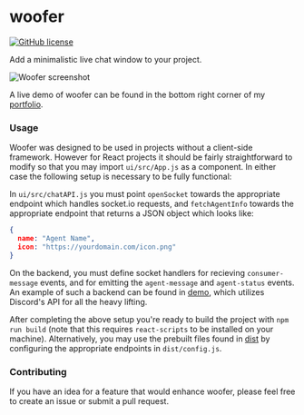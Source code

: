 # woofer

[![GitHub license](https://img.shields.io/badge/License-MIT-blue.svg)](https://raw.githubusercontent.com/r-ba/woofer/master/LICENSE)

Add a minimalistic live chat window to your project.

![Woofer screenshot](https://i.ibb.co/sKpQbPf/woofer.jpg)

A live demo of woofer can be found in the bottom right corner of my [portfolio](https://www.r-ba.dev).


### Usage

Woofer was designed to be used in projects without a client-side framework. However for React projects it should be fairly straightforward to modify so that you may import `ui/src/App.js` as a component. In either case the following setup is necessary to be fully functional:

In `ui/src/chatAPI.js` you must point `openSocket` towards the appropriate endpoint which handles socket.io requests, and `fetchAgentInfo` towards the appropriate endpoint that returns a JSON object which looks like:
```json
{
  name: "Agent Name",
  icon: "https://yourdomain.com/icon.png"
}
```

On the backend, you must define socket handlers for recieving `consumer-message` events, and for emitting the `agent-message` and `agent-status` events. An example of such a backend can be found in [demo](https://github.com/r-ba/woofer/tree/master/demo), which utilizes Discord's API for all the heavy lifting.

After completing the above setup you're ready to build the project with `npm run build` (note that this requires `react-scripts` to be installed on your machine). Alternatively, you may use the prebuilt files found in [dist](https://github.com/r-ba/woofer/tree/master/dist) by configuring the appropriate endpoints in `dist/config.js`.

### Contributing

If you have an idea for a feature that would enhance woofer, please feel free to create an issue or submit a pull request.
